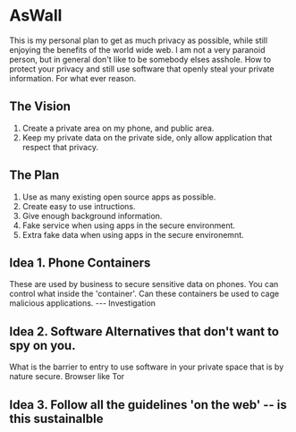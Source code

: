 # AsWall
This is my personal plan to get as much privacy as possible, while still enjoying the benefits of the world wide web. I am not a very paranoid person, but in general don't like to be somebody elses asshole. 
How to protect your privacy and still use software that openly steal your private information. For what ever reason.


## The Vision
1. Create a private area on my phone, and public area.
2. Keep my private data on the private side, only allow application that respect that privacy. 

## The Plan
1. Use as many existing open source apps as possible.
2. Create easy to use intructions.
3. Give enough background information.
4. Fake service when using apps in the secure environment.
5. Extra fake data when using apps in the secure environemnt.


## Idea 1. Phone Containers
These are used by business to secure sensitive data on phones. You can control what inside the 'container'. Can these containers be used to cage malicious applications. --- Investigation

## Idea 2. Software Alternatives that don't want to spy on you.
What is the barrier to entry to use software in your private space that is by nature secure. Browser like Tor

## Idea 3. Follow all the guidelines 'on the web' -- is this sustainalble 
